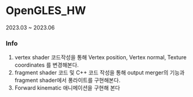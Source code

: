 # OpenGLES_HW

2023.03 ~ 2023.06

### Info
1. vertex shader 코드작성을 통해 Vertex position, Vertex normal, Texture coordinates 를 변경해본다.
2. fragment shader 코드 및 C++ 코드 작성을 통해 output merger의 기능과 fragment shader에서 퐁라이트를 구현해본다.
3. Forward kinematic 애니메이션을 구현해 본다
